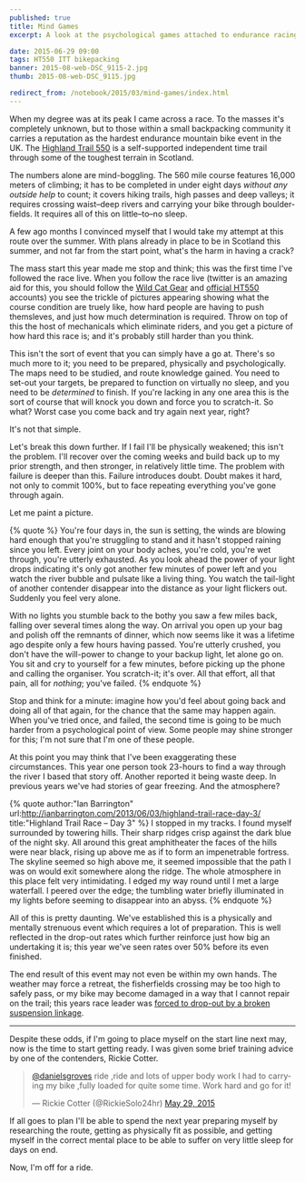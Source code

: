 ```yaml
---
published: true
title: Mind Games
excerpt: A look at the psychological games attached to endurance racing in preparation for the Highland Trail 550 in 2016.

date: 2015-06-29 09:00
tags: HT550 ITT bikepacking
banner: 2015-08-web-DSC_9115-2.jpg
thumb: 2015-08-web-DSC_9115.jpg

redirect_from: /notebook/2015/03/mind-games/index.html
---
```


When my degree was at its peak I came across a race. To the masses it's completely unknown, but to those within a small backpacking community it carries a reputation as the hardest endurance mountain bike event in the UK. The [Highland Trail 550][HT550] is a self-supported independent time trail through some of the toughest terrain in Scotland.

The numbers alone are mind-boggling. The 560 mile course features 16,000 meters of climbing; it has to be completed in under eight days *without any outside help* to count; it covers hiking trails, high passes and deep valleys; it requires crossing waist–deep rivers and carrying your bike through boulder-fields. It requires all of this on little–to–no sleep.

A few ago months I convinced myself that I would take my attempt at this route over the summer. With plans already in place to be in Scotland this summer, and not far from the start point, what's the harm in having a crack?

The mass start this year made me stop and think; this was the first time I've followed the race live. When you follow the race live (twitter is an amazing aid for this, you should follow the [Wild Cat Gear][WCGT] and [official HT550][HT550T] accounts) you see the trickle of pictures appearing showing what the course condition are truely like, how hard people are having to push themsleves, and just how much determination is required. Throw on top of this the host of mechanicals which eliminate riders, and you get a picture of how hard this race is; and it's probably still harder than you think.

This isn't the sort of event that you can simply have a go at. There's so much more to it; you need to be prepared, physically and psychologically. The maps need to be studied, and route knowledge gained. You need to set-out your targets, be prepared to function on virtually no sleep, and you need to be *determined* to finish. If you're lacking in any one area this is the sort of course that will knock you down and force you to scratch-it. So what?  Worst case you come back and try again next year, right?

It's not that simple.

Let's break this down further. If I fail I'll be physically weakened; this isn't the problem. I'll recover over the coming weeks and build back up to my prior strength, and then stronger, in relatively little time. The problem with failure is deeper than this. Failure introduces doubt. Doubt makes it hard, not only to commit 100%, but to face repeating everything you've gone through again.

Let me paint a picture.

{% quote %}
  You're four days in, the sun is setting, the winds are blowing hard enough that you're struggling to stand and it hasn't stopped raining since you left. Every joint on your body aches, you're cold, you're wet through, you're utterly exhausted. As you look ahead the power of your light drops indicating it's only got another few minutes of power left and you watch the river bubble and pulsate like a living thing. You watch the tail-light of another contender disappear into the distance as your light flickers out. Suddenly you feel very alone.

  With no lights you stumble back to the bothy you saw a few miles back, falling over several times along the way. On arrival you open up your bag and polish off the remnants of dinner, which now seems like it was a lifetime ago despite only a few hours having passed. You're utterly crushed, you don't have the will-power to change to your backup light, let alone go on. You sit and cry to yourself for a few minutes, before picking up the phone and calling the organiser. You scratch-it; it's over. All that effort, all that pain, all for *nothing*; you've failed.
{% endquote %}

Stop and think for a minute: imagine how you'd feel about going back and doing all of that again, for the chance that the same may happen again. When you've tried once, and failed, the second time is going to be much harder from a psychological point of view. Some people may shine stronger for this; I'm not sure that I'm one of these people.

At this point you may think that I've been exaggerating these circumstances. This year one person took 23-hours to find a way through the river I based that story off. Another reported it being waste deep. In previous years we've had stories of gear freezing. And the atmosphere?  

{% quote author:"Ian Barrington" url:http://ianbarrington.com/2013/06/03/highland-trail-race-day-3/ title:"Highland Trail Race – Day 3" %}
  I stopped in my tracks. I found myself surrounded by towering hills. Their sharp ridges crisp against the dark blue of the night sky. All around this great amphitheater the faces of the hills were near black, rising up above me as if to form an impenetrable fortress. The skyline seemed so high above me, it seemed impossible that the path I was on would exit somewhere along the ridge. The whole atmosphere in this place felt very intimidating. I edged my way round until I met a large waterfall. I peered over the edge; the tumbling water briefly illuminated in my lights before seeming to disappear into an abyss.
{% endquote %}

All of this is pretty daunting. We've established this is a physically and mentally strenuous event which requires a lot of preparation. This is well reflected in the drop-out rates which further reinforce just how big an undertaking it is; this year we've seen rates over 50% before its even finished.

The end result of this event may not even be within my own hands. The weather may force a retreat, the fisherfields crossing may be too high to safely pass, or my bike may become damaged in a way that I cannot repair on the trail; this years race leader was [forced to drop-out by a broken suspension linkage][suspension_dropout].

---

Despite these odds, if I'm going to place myself on the start line next may, now is the time to start getting ready. I was given some brief training advice by one of the contenders, Rickie Cotter.

<blockquote class="twitter-tweet" data-conversation="none" lang="en"><p lang="en" dir="ltr"><a href="https://twitter.com/danielsgroves">@danielsgroves</a> ride ,ride and lots of upper body work I had to carrying my bike ,fully loaded for quite some time.&#10;Work hard and go for it!</p>&mdash; Rickie Cotter (@RickieSolo24hr) <a href="https://twitter.com/RickieSolo24hr/status/604318781062668288">May 29, 2015</a></blockquote> <script async src="//platform.twitter.com/widgets.js" charset="utf-8"></script>

If all goes to plan I'll be able to spend the next year preparing myself by researching the route, getting as physically fit as possible, and getting myself in the correct mental place to be able to suffer on very little sleep for days on end.

Now, I'm off for a ride.

[HT550]: http://highlandtrail.net "Highland Trail 550 Event Details"
[WCGT]: https://twitter.com/wildcatgear "Wild Cat Gear on Twitter"
[HT550T]: https://twitter.com/HT_550 "Highland Trail 550 on Twitter"
[suspension_dropout]: https://twitter.com/HT_550/status/603229399979335681 "Just spoke to Josh on the phone. His suspension linkage broke.not sure what's happening yet."
